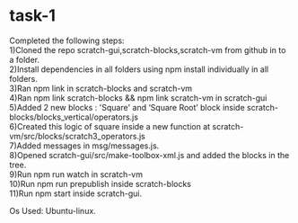 # task-1
Completed the following steps:<br>
1)Cloned the repo scratch-gui,scratch-blocks,scratch-vm from github in to a folder.<br>
2)Install dependencies in all folders using npm install individually in all folders.<br>
3)Ran npm link in scratch-blocks and scratch-vm<br>
4)Ran npm link scratch-blocks && npm link scratch-vm in scratch-gui<br>
5)Added 2 new blocks : 'Square' and ‘Square Root’ block inside scratch-blocks/blocks_vertical/operators.js<br>
6)Created this logic of square inside a new function at scratch-vm/src/blocks/scratch3_operators.js<br>
7)Added messages in msg/messages.js.<br>
8)Opened scratch-gui/src/make-toolbox-xml.js and added the blocks in the tree.<br>
9)Run npm run watch in scratch-vm<br>
10)Run npm run prepublish inside scratch-blocks<br>
11)Run npm start inside scratch-gui.<br>

Os Used: Ubuntu-linux.
